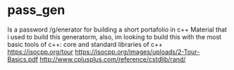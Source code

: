 # pass_gen
Is a password /g/enerator for building a short portafolio in c++
Material that i used to build this generatorm, also, im looking to build this with the most basic tools of c++: core and standard libraries of c++
https://isocpp.org/tour
https://isocpp.org/images/uploads/2-Tour-Basics.pdf
http://www.cplusplus.com/reference/cstdlib/rand/